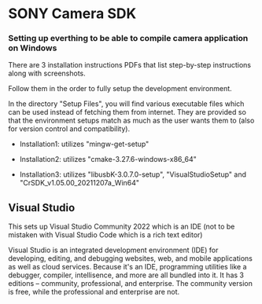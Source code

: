 # SONY Camera SDK

### Setting up everthing to be able to compile camera application on Windows

There are 3 installation instructions PDFs that list step-by-step instructions along with screenshots.

Follow them in the order to fully setup the development environment.

In the directory "Setup Files", you will find various executable files which can be used instead of fetching them from internet. They are provided so that the environment setups match as much as the user wants them to (also for version control and compatibility).

* Installation1: utilizes "mingw-get-setup"

* Installation2: utilizes "cmake-3.27.6-windows-x86_64"

* Installation3: utilizes "libusbK-3.0.7.0-setup", "VisualStudioSetup" and "CrSDK_v1.05.00_20211207a_Win64"


## Visual Studio

This sets up Visual Studio Community 2022 which is an IDE (not to be mistaken with Visual Studio Code which is a rich text editor)

Visual Studio is an integrated development environment (IDE) for developing, editing, and debugging websites, web, and mobile applications as well as cloud services.
Because it's an IDE, programming utilities like a debugger, compiler, intellisence, and more are all bundled into it.
It has 3 editions – community, professional, and enterprise. The community version is free, while the professional and enterprise are not.